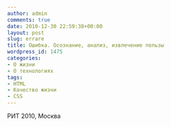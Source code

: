 ```yaml
---
author: admin
comments: true
date: 2010-12-30 22:59:38+00:00
layout: post
slug: errare
title: Ошибка. Осознание, анализ, извлечение пользы
wordpress_id: 1475
categories:
- О жизни
- О технологиях
tags:
- HTML
- Качество жизни
- СSS
---
```




РИТ 2010, Москва
